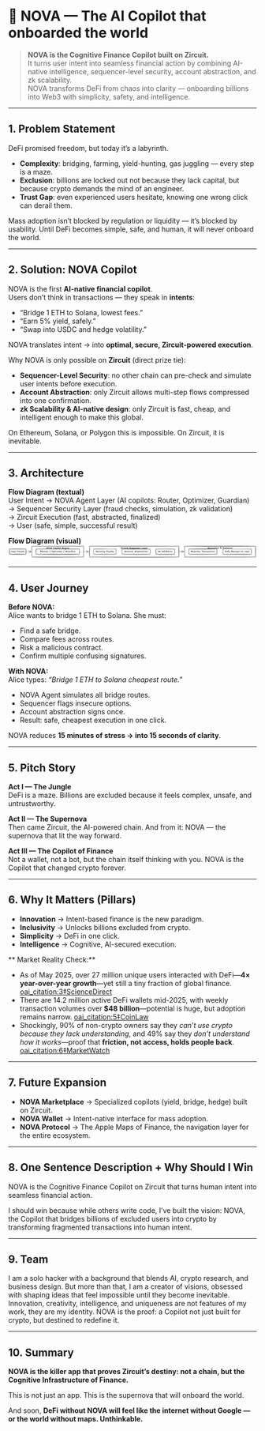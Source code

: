 # 🌌 NOVA — The AI Copilot that onboarded the world

> **NOVA is the Cognitive Finance Copilot built on Zircuit.**  
It turns user intent into seamless financial action by combining AI-native intelligence, sequencer-level security, account abstraction, and zk scalability.  
NOVA transforms DeFi from chaos into clarity — onboarding billions into Web3 with simplicity, safety, and intelligence.  

---

## 1. Problem Statement
DeFi promised freedom, but today it’s a labyrinth.  
- **Complexity**: bridging, farming, yield-hunting, gas juggling — every step is a maze.  
- **Exclusion**: billions are locked out not because they lack capital, but because crypto demands the mind of an engineer.  
- **Trust Gap**: even experienced users hesitate, knowing one wrong click can derail them.  

Mass adoption isn’t blocked by regulation or liquidity — it’s blocked by usability. Until DeFi becomes simple, safe, and human, it will never onboard the world.  

---

## 2. Solution: NOVA Copilot
NOVA is the first **AI-native financial copilot**.  
Users don’t think in transactions — they speak in **intents**:  
- “Bridge 1 ETH to Solana, lowest fees.”  
- “Earn 5% yield, safely.”  
- “Swap into USDC and hedge volatility.”  

NOVA translates intent → into **optimal, secure, Zircuit-powered execution**.  

Why NOVA is only possible on **Zircuit** (direct prize tie):  
- **Sequencer-Level Security**: no other chain can pre-check and simulate user intents before execution.  
- **Account Abstraction**: only Zircuit allows multi-step flows compressed into one confirmation.  
- **zk Scalability & AI-native design**: only Zircuit is fast, cheap, and intelligent enough to make this global.  

On Ethereum, Solana, or Polygon this is impossible. On Zircuit, it is inevitable.  

---

## 3. Architecture
**Flow Diagram (textual)**  
User Intent → NOVA Agent Layer (AI copilots: Router, Optimizer, Guardian)  
→ Sequencer Security Layer (fraud checks, simulation, zk validation)  
→ Zircuit Execution (fast, abstracted, finalized)  
→ User (safe, simple, successful result)  

**Flow Diagram (visual)**  
![NOVA Architecture](./assets/nova-architecture.png)

---

## 4. User Journey
**Before NOVA:**  
Alice wants to bridge 1 ETH to Solana. She must:  
- Find a safe bridge.  
- Compare fees across routes.  
- Risk a malicious contract.  
- Confirm multiple confusing signatures.  

**With NOVA:**  
Alice types: *“Bridge 1 ETH to Solana cheapest route.”*  
- NOVA Agent simulates all bridge routes.  
- Sequencer flags insecure options.  
- Account abstraction signs once.  
- Result: safe, cheapest execution in one click.  

NOVA reduces **15 minutes of stress → into 15 seconds of clarity**.  

---

## 5. Pitch Story
**Act I — The Jungle**  
DeFi is a maze. Billions are excluded because it feels complex, unsafe, and untrustworthy.  

**Act II — The Supernova**  
Then came Zircuit, the AI-powered chain. And from it: NOVA — the supernova that lit the way forward.  

**Act III — The Copilot of Finance**  
Not a wallet, not a bot, but the chain itself thinking with you. NOVA is the Copilot that changed crypto forever.  

---

## 6. Why It Matters (Pillars)
- **Innovation** → Intent-based finance is the new paradigm.  
- **Inclusivity** → Unlocks billions excluded from crypto.  
- **Simplicity** → DeFi in one click.  
- **Intelligence** → Cognitive, AI-secured execution.  

** Market Reality Check:**  
- As of May 2025, over 27 million unique users interacted with DeFi—**4× year-over-year growth**—yet still a tiny fraction of global finance.  [oai_citation:3‡ScienceDirect](https://www.sciencedirect.com/science/article/pii/S0040162524000404?) 
- There are 14.2 million active DeFi wallets mid-2025, with weekly transaction volumes over **$48 billion**—potential is huge, but adoption remains narrow.  [oai_citation:5‡CoinLaw](https://coinlaw.io/decentralized-finance-market-statistics/?)  
- Shockingly, 90% of non-crypto owners say they *can’t use crypto because they lack understanding*, and 49% say they *don’t understand how it works*—proof that **friction, not access, holds people back**.  [oai_citation:6‡MarketWatch](https://www.marketwatch.com/story/heres-whats-preventing-the-majority-of-americans-from-getting-into-crypto-433c07d7?)

---

## 7. Future Expansion
- **NOVA Marketplace** → Specialized copilots (yield, bridge, hedge) built on Zircuit.  
- **NOVA Wallet** → Intent-native interface for mass adoption.  
- **NOVA Protocol** → The Apple Maps of Finance, the navigation layer for the entire ecosystem.  

---

## 8. One Sentence Description + Why Should I Win

NOVA is the Cognitive Finance Copilot on Zircuit that turns human intent into seamless financial action.

I should win because while others write code, I’ve built the vision: NOVA, the Copilot that bridges billions of excluded users into crypto by transforming fragmented transactions into human intent.

---

## 9. Team
I am a solo hacker with a background that blends AI, crypto research, and business design. But more than that, I am a creator of visions, obsessed with shaping ideas that feel impossible until they become inevitable. Innovation, creativity, intelligence, and uniqueness are not features of my work, they are my identity. NOVA is the proof: a Copilot not just built for crypto, but destined to redefine it.

---

## 10. Summary
**NOVA is the killer app that proves Zircuit’s destiny: not a chain, but the Cognitive Infrastructure of Finance.**  

This is not just an app. This is the supernova that will onboard the world.  

And soon, **DeFi without NOVA will feel like the internet without Google — or the world without maps. Unthinkable.**  
